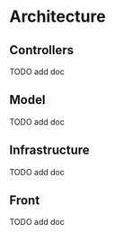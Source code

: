 # Architecture

## Controllers

TODO add doc

## Model

TODO add doc

## Infrastructure

TODO add doc

## Front

 TODO add doc